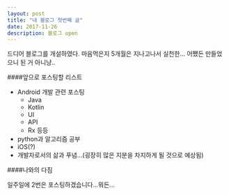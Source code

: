 ```yaml
---
layout: post
title: "내 블로그 첫번째 글"
date: 2017-11-26
description: 블로그 open
---
```

드디어 블로그를 개설하였다.
마음먹은지 5개월은 지나고나서 실천한...
어쨌든 만들었으니 된 거 아니냥..


####앞으로 포스팅할 리스트

* Android 개발 관련 포스팅
  * Java
  * Kotlin
  * UI
  * API
  * Rx 등등
* python과 알고리즘 공부
* iOS(?)
* 개발자로서의 삶과 푸념...(굉장히 많은 지분을 차지하게 될 것으로 예상됨)


####나와의 다짐

일주일에 2번은 포스팅하겠습니다...뭐든...
